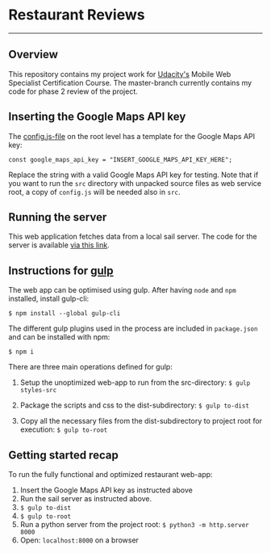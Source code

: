 # Restaurant Reviews
---
## Overview

This repository contains my project work for [Udacity's](https://eu.udacity.com/) Mobile Web Specialist Certification Course. The master-branch currently contains my code for phase 2 review of the project.

## Inserting the Google Maps API key

The [config.js-file](https://github.com/MJRinne/mws-restaurant-stage-1/blob/master/config.js) on the root level has a template for the Google Maps API key:

`const google_maps_api_key = "INSERT_GOOGLE_MAPS_API_KEY_HERE";`

Replace the string with a valid Google Maps API key for testing. Note that if you want to run the `src` directory with unpacked source files as web service root, a copy of `config.js` will be needed also in `src`.

## Running the server

This web application fetches data from a local sail server. The code for the server is available [via this link](https://github.com/udacity/mws-restaurant-stage-2/tree/master/api).

## Instructions for [gulp](https://gulpjs.org/)

The web app can be optimised using gulp. After having `node` and `npm` installed, install gulp-cli:

`$ npm install --global gulp-cli`

The different gulp plugins used in the process are included in `package.json` and can be installed with npm:

`$ npm i`

There are three main operations defined for gulp:

1. Setup the unoptimized web-app to run from the src-directory:
`$ gulp styles-src`

1. Package the scripts and css to the dist-subdirectory:
`$ gulp to-dist`

1. Copy all the necessary files from the dist-subdirectory to project root for execution:
`$ gulp to-root`

## Getting started recap

To run the fully functional and optimized restaurant web-app:

1. Insert the Google Maps API key as instructed above
1. Run the sail server as instructed above.
1. `$ gulp to-dist`
1. `$ gulp to-root`
1. Run a python server from the project root: `$ python3 -m http.server 8000`
1. Open: `localhost:8000` on a browser
